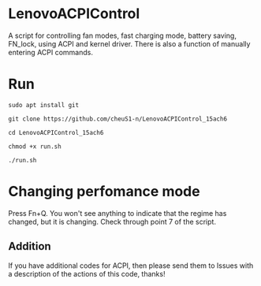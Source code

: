 # LenovoACPIControl

A script for controlling fan modes, fast charging mode, battery saving, FN_lock, using ACPI and kernel driver. There is also a function of manually entering ACPI commands.


# Run

    sudo apt install git 

    git clone https://github.com/cheuS1-n/LenovoACPIControl_15ach6 

    cd LenovoACPIControl_15ach6 
    
    chmod +x run.sh

    ./run.sh 

# Changing perfomance mode
Press Fn+Q.
You won't see anything to indicate that the regime has changed, but it is changing. Check through point 7 of the script.

## Addition
If you have additional codes for ACPI, then please send them to Issues with a description of the actions of this code, thanks!

